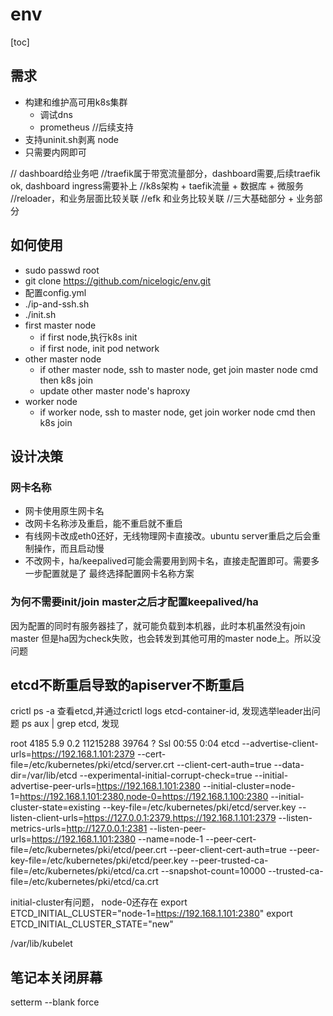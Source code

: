 # env

[toc]

## 需求
  * 构建和维护高可用k8s集群
	* 调试dns
	* prometheus //后续支持
  * 支持uninit.sh剥离 node
  * 只需要内网即可

// dashboard给业务吧
//traefik属于带宽流量部分，dashboard需要,后续traefik ok, dashboard ingress需要补上
//k8s架构 + taefik流量 + 数据库 + 微服务
//reloader，和业务层面比较关联
//efk 和业务比较关联
//三大基础部分 + 业务部分
## 如何使用

* sudo passwd root
* git clone https://github.com/nicelogic/env.git
* 配置config.yml
* ./ip-and-ssh.sh
* ./init.sh
 * first master node 
   * if first node,执行k8s init 
   * if first node, init pod network
 * other master node
   * if other master node, ssh to master node, get join master node cmd then k8s join
   * update other master node's haproxy
 * worker node
   * if worker node, ssh to master node, get join worker node cmd then k8s join


## 设计决策
### 网卡名称

* 网卡使用原生网卡名
* 改网卡名称涉及重启，能不重启就不重启
* 有线网卡改成eth0还好，无线物理网卡直接改。ubuntu server重启之后会重制操作，而且启动慢
* 不改网卡，ha/keepalived可能会需要用到网卡名，直接走配置即可。需要多一步配置就是了
  最终选择配置网卡名称方案

### 为何不需要init/join master之后才配置keepalived/ha

因为配置的同时有服务器挂了，就可能负载到本机器，此时本机虽然没有join master
但是ha因为check失败，也会转发到其他可用的master node上。所以没问题



## etcd不断重启导致的apiserver不断重启

crictl ps -a 查看etcd,并通过crictl logs etcd-container-id, 发现选举leader出问题
ps aux | grep etcd, 发现

root        4185  5.9  0.2 11215288 39764 ?      Ssl  00:55   0:04 etcd --advertise-client-urls=https://192.168.1.101:2379 --cert-file=/etc/kubernetes/pki/etcd/server.crt --client-cert-auth=true --data-dir=/var/lib/etcd --experimental-initial-corrupt-check=true --initial-advertise-peer-urls=https://192.168.1.101:2380 --initial-cluster=node-1=https://192.168.1.101:2380,node-0=https://192.168.1.100:2380 --initial-cluster-state=existing --key-file=/etc/kubernetes/pki/etcd/server.key --listen-client-urls=https://127.0.0.1:2379,https://192.168.1.101:2379 --listen-metrics-urls=http://127.0.0.1:2381 --listen-peer-urls=https://192.168.1.101:2380 --name=node-1 --peer-cert-file=/etc/kubernetes/pki/etcd/peer.crt --peer-client-cert-auth=true --peer-key-file=/etc/kubernetes/pki/etcd/peer.key --peer-trusted-ca-file=/etc/kubernetes/pki/etcd/ca.crt --snapshot-count=10000 --trusted-ca-file=/etc/kubernetes/pki/etcd/ca.crt


initial-cluster有问题， node-0还存在
export ETCD_INITIAL_CLUSTER="node-1=https://192.168.1.101:2380"
export ETCD_INITIAL_CLUSTER_STATE="new"

/var/lib/kubelet

## 笔记本关闭屏幕

setterm --blank force

